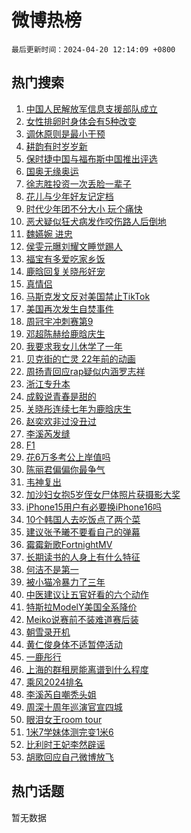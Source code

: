 # 微博热榜

`最后更新时间：2024-04-20 12:14:09 +0800`

## 热门搜索

1. [中国人民解放军信息支援部队成立](https://m.weibo.cn/search?containerid=100103type%3D1%26t%3D10%26q%3D%23%E4%B8%AD%E5%9B%BD%E4%BA%BA%E6%B0%91%E8%A7%A3%E6%94%BE%E5%86%9B%E4%BF%A1%E6%81%AF%E6%94%AF%E6%8F%B4%E9%83%A8%E9%98%9F%E6%88%90%E7%AB%8B%23&stream_entry_id=51&isnewpage=1&extparam=seat%3D1%26q%3D%2523%25E4%25B8%25AD%25E5%259B%25BD%25E4%25BA%25BA%25E6%25B0%2591%25E8%25A7%25A3%25E6%2594%25BE%25E5%2586%259B%25E4%25BF%25A1%25E6%2581%25AF%25E6%2594%25AF%25E6%258F%25B4%25E9%2583%25A8%25E9%2598%259F%25E6%2588%2590%25E7%25AB%258B%2523%26c_type%3D51%26dgr%3D0%26cate%3D10103%26pos%3D0%26filter_type%3Drealtimehot%26stream_entry_id%3D51%26display_time%3D1713586448%26pre_seqid%3D171358644876601318781)
1. [女性排卵时身体会有5种改变](https://m.weibo.cn/search?containerid=100103type%3D1%26t%3D10%26q%3D%23%E5%A5%B3%E6%80%A7%E6%8E%92%E5%8D%B5%E6%97%B6%E8%BA%AB%E4%BD%93%E4%BC%9A%E6%9C%895%E7%A7%8D%E6%94%B9%E5%8F%98%23&stream_entry_id=31&isnewpage=1&extparam=seat%3D1%26q%3D%2523%25E5%25A5%25B3%25E6%2580%25A7%25E6%258E%2592%25E5%258D%25B5%25E6%2597%25B6%25E8%25BA%25AB%25E4%25BD%2593%25E4%25BC%259A%25E6%259C%25895%25E7%25A7%258D%25E6%2594%25B9%25E5%258F%2598%2523%26c_type%3D31%26band_rank%3D1%26cate%3D5001%26flag%3D2%26filter_type%3Drealtimehot%26stream_entry_id%3D31%26pos%3D0%26realpos%3D1%26dgr%3D0%26lcate%3D5001%26display_time%3D1713586448%26pre_seqid%3D171358644876601318781)
1. [调休原则是最小干预](https://m.weibo.cn/search?containerid=100103type%3D1%26t%3D10%26q%3D%23%E8%B0%83%E4%BC%91%E5%8E%9F%E5%88%99%E6%98%AF%E6%9C%80%E5%B0%8F%E5%B9%B2%E9%A2%84%23&stream_entry_id=31&isnewpage=1&extparam=seat%3D1%26q%3D%2523%25E8%25B0%2583%25E4%25BC%2591%25E5%258E%259F%25E5%2588%2599%25E6%2598%25AF%25E6%259C%2580%25E5%25B0%258F%25E5%25B9%25B2%25E9%25A2%2584%2523%26c_type%3D31%26band_rank%3D2%26cate%3D5001%26flag%3D0%26filter_type%3Drealtimehot%26stream_entry_id%3D31%26pos%3D1%26realpos%3D2%26dgr%3D0%26lcate%3D5001%26display_time%3D1713586448%26pre_seqid%3D171358644876601318781)
1. [耕韵有时岁岁新](https://m.weibo.cn/search?containerid=100103type%3D1%26t%3D10%26q%3D%23%E8%80%95%E9%9F%B5%E6%9C%89%E6%97%B6%E5%B2%81%E5%B2%81%E6%96%B0%23&stream_entry_id=31&isnewpage=1&extparam=seat%3D1%26q%3D%2523%25E8%2580%2595%25E9%259F%25B5%25E6%259C%2589%25E6%2597%25B6%25E5%25B2%2581%25E5%25B2%2581%25E6%2596%25B0%2523%26c_type%3D31%26band_rank%3D3%26cate%3D5001%26flag%3D1%26filter_type%3Drealtimehot%26stream_entry_id%3D31%26pos%3D2%26realpos%3D3%26dgr%3D0%26lcate%3D5001%26display_time%3D1713586448%26pre_seqid%3D171358644876601318781)
1. [保时捷中国与福布斯中国推出评选](https://m.weibo.cn/search?containerid=100103type%3D1%26t%3D10%26q%3D%23%E4%BF%9D%E6%97%B6%E6%8D%B7%E4%B8%AD%E5%9B%BD%E4%B8%8E%E7%A6%8F%E5%B8%83%E6%96%AF%E4%B8%AD%E5%9B%BD%E6%8E%A8%E5%87%BA%E8%AF%84%E9%80%89%23&stream_entry_id=31&isnewpage=1&extparam=seat%3D1%26q%3D%2523%25E4%25BF%259D%25E6%2597%25B6%25E6%258D%25B7%25E4%25B8%25AD%25E5%259B%25BD%25E4%25B8%258E%25E7%25A6%258F%25E5%25B8%2583%25E6%2596%25AF%25E4%25B8%25AD%25E5%259B%25BD%25E6%258E%25A8%25E5%2587%25BA%25E8%25AF%2584%25E9%2580%2589%2523%26c_type%3D31%26band_rank%3D4%26adid%3D231720%26cate%3D5001%26is_ad_pos%3D1%26filter_type%3Drealtimehot%26stream_entry_id%3D31%26pos%3D3%26dgr%3D0%26lcate%3D5001%26topic_ad%3D1%26display_time%3D1713586448%26pre_seqid%3D171358644876601318781)
1. [国奥无缘奥运](https://m.weibo.cn/search?containerid=100103type%3D1%26t%3D10%26q%3D%23%E5%9B%BD%E5%A5%A5%E6%97%A0%E7%BC%98%E5%A5%A5%E8%BF%90%23&stream_entry_id=31&isnewpage=1&extparam=seat%3D1%26q%3D%2523%25E5%259B%25BD%25E5%25A5%25A5%25E6%2597%25A0%25E7%25BC%2598%25E5%25A5%25A5%25E8%25BF%2590%2523%26c_type%3D31%26band_rank%3D4%26cate%3D5001%26flag%3D1%26filter_type%3Drealtimehot%26stream_entry_id%3D31%26pos%3D4%26realpos%3D4%26dgr%3D0%26lcate%3D5001%26display_time%3D1713586448%26pre_seqid%3D171358644876601318781)
1. [徐志胜投资一次丢脸一辈子](https://m.weibo.cn/search?containerid=100103type%3D1%26t%3D10%26q%3D%23%E5%BE%90%E5%BF%97%E8%83%9C%E6%8A%95%E8%B5%84%E4%B8%80%E6%AC%A1%E4%B8%A2%E8%84%B8%E4%B8%80%E8%BE%88%E5%AD%90%23&stream_entry_id=31&isnewpage=1&extparam=seat%3D1%26q%3D%2523%25E5%25BE%2590%25E5%25BF%2597%25E8%2583%259C%25E6%258A%2595%25E8%25B5%2584%25E4%25B8%2580%25E6%25AC%25A1%25E4%25B8%25A2%25E8%2584%25B8%25E4%25B8%2580%25E8%25BE%2588%25E5%25AD%2590%2523%26c_type%3D31%26band_rank%3D5%26cate%3D5001%26flag%3D1%26filter_type%3Drealtimehot%26stream_entry_id%3D31%26pos%3D5%26realpos%3D5%26dgr%3D0%26lcate%3D5001%26display_time%3D1713586448%26pre_seqid%3D171358644876601318781)
1. [花儿与少年好友记定档](https://m.weibo.cn/search?containerid=100103type%3D1%26t%3D10%26q%3D%23%E8%8A%B1%E5%84%BF%E4%B8%8E%E5%B0%91%E5%B9%B4%E5%A5%BD%E5%8F%8B%E8%AE%B0%E5%AE%9A%E6%A1%A3%23&stream_entry_id=31&isnewpage=1&extparam=seat%3D1%26q%3D%2523%25E8%258A%25B1%25E5%2584%25BF%25E4%25B8%258E%25E5%25B0%2591%25E5%25B9%25B4%25E5%25A5%25BD%25E5%258F%258B%25E8%25AE%25B0%25E5%25AE%259A%25E6%25A1%25A3%2523%26c_type%3D31%26band_rank%3D6%26cate%3D5001%26flag%3D1%26filter_type%3Drealtimehot%26stream_entry_id%3D31%26pos%3D6%26realpos%3D6%26dgr%3D0%26lcate%3D5001%26display_time%3D1713586448%26pre_seqid%3D171358644876601318781)
1. [时代少年团不分大小 玩个痛快](https://m.weibo.cn/search?containerid=100103type%3D1%26t%3D10%26q%3D%23%E6%97%B6%E4%BB%A3%E5%B0%91%E5%B9%B4%E5%9B%A2%E4%B8%8D%E5%88%86%E5%A4%A7%E5%B0%8F+%E7%8E%A9%E4%B8%AA%E7%97%9B%E5%BF%AB%23&stream_entry_id=31&isnewpage=1&extparam=seat%3D1%26q%3D%2523%25E6%2597%25B6%25E4%25BB%25A3%25E5%25B0%2591%25E5%25B9%25B4%25E5%259B%25A2%25E4%25B8%258D%25E5%2588%2586%25E5%25A4%25A7%25E5%25B0%258F%2520%25E7%258E%25A9%25E4%25B8%25AA%25E7%2597%259B%25E5%25BF%25AB%2523%26c_type%3D31%26band_rank%3D7%26adid%3D231749%26cate%3D5001%26is_ad_pos%3D1%26filter_type%3Drealtimehot%26stream_entry_id%3D31%26pos%3D7%26dgr%3D0%26lcate%3D5001%26topic_ad%3D1%26display_time%3D1713586448%26pre_seqid%3D171358644876601318781)
1. [恶犬疑似狂犬病发作咬伤路人后倒地](https://m.weibo.cn/search?containerid=100103type%3D1%26t%3D10%26q%3D%23%E6%81%B6%E7%8A%AC%E7%96%91%E4%BC%BC%E7%8B%82%E7%8A%AC%E7%97%85%E5%8F%91%E4%BD%9C%E5%92%AC%E4%BC%A4%E8%B7%AF%E4%BA%BA%E5%90%8E%E5%80%92%E5%9C%B0%23&stream_entry_id=31&isnewpage=1&extparam=seat%3D1%26q%3D%2523%25E6%2581%25B6%25E7%258A%25AC%25E7%2596%2591%25E4%25BC%25BC%25E7%258B%2582%25E7%258A%25AC%25E7%2597%2585%25E5%258F%2591%25E4%25BD%259C%25E5%2592%25AC%25E4%25BC%25A4%25E8%25B7%25AF%25E4%25BA%25BA%25E5%2590%258E%25E5%2580%2592%25E5%259C%25B0%2523%26c_type%3D31%26band_rank%3D7%26cate%3D5001%26flag%3D0%26filter_type%3Drealtimehot%26stream_entry_id%3D31%26pos%3D8%26realpos%3D7%26dgr%3D0%26lcate%3D5001%26display_time%3D1713586448%26pre_seqid%3D171358644876601318781)
1. [魏嬿婉 进忠](https://m.weibo.cn/search?containerid=100103type%3D1%26t%3D10%26q%3D%E9%AD%8F%E5%AC%BF%E5%A9%89+%E8%BF%9B%E5%BF%A0&stream_entry_id=31&isnewpage=1&extparam=seat%3D1%26q%3D%25E9%25AD%258F%25E5%25AC%25BF%25E5%25A9%2589%2520%25E8%25BF%259B%25E5%25BF%25A0%26c_type%3D31%26band_rank%3D8%26cate%3D5001%26flag%3D1%26filter_type%3Drealtimehot%26stream_entry_id%3D31%26pos%3D9%26realpos%3D8%26dgr%3D0%26lcate%3D5001%26display_time%3D1713586448%26pre_seqid%3D171358644876601318781)
1. [侯雯元曝刘耀文睡觉踢人](https://m.weibo.cn/search?containerid=100103type%3D1%26t%3D10%26q%3D%23%E4%BE%AF%E9%9B%AF%E5%85%83%E6%9B%9D%E5%88%98%E8%80%80%E6%96%87%E7%9D%A1%E8%A7%89%E8%B8%A2%E4%BA%BA%23&stream_entry_id=31&isnewpage=1&extparam=seat%3D1%26q%3D%2523%25E4%25BE%25AF%25E9%259B%25AF%25E5%2585%2583%25E6%259B%259D%25E5%2588%2598%25E8%2580%2580%25E6%2596%2587%25E7%259D%25A1%25E8%25A7%2589%25E8%25B8%25A2%25E4%25BA%25BA%2523%26c_type%3D31%26band_rank%3D9%26cate%3D5001%26flag%3D2%26filter_type%3Drealtimehot%26stream_entry_id%3D31%26pos%3D10%26realpos%3D9%26dgr%3D0%26lcate%3D5001%26display_time%3D1713586448%26pre_seqid%3D171358644876601318781)
1. [福宝有多爱吃家乡饭](https://m.weibo.cn/search?containerid=100103type%3D1%26t%3D10%26q%3D%23%E7%A6%8F%E5%AE%9D%E6%9C%89%E5%A4%9A%E7%88%B1%E5%90%83%E5%AE%B6%E4%B9%A1%E9%A5%AD%23&stream_entry_id=31&isnewpage=1&extparam=seat%3D1%26q%3D%2523%25E7%25A6%258F%25E5%25AE%259D%25E6%259C%2589%25E5%25A4%259A%25E7%2588%25B1%25E5%2590%2583%25E5%25AE%25B6%25E4%25B9%25A1%25E9%25A5%25AD%2523%26c_type%3D31%26band_rank%3D10%26cate%3D5001%26flag%3D32768%26filter_type%3Drealtimehot%26stream_entry_id%3D31%26pos%3D11%26realpos%3D10%26dgr%3D0%26lcate%3D5001%26display_time%3D1713586448%26pre_seqid%3D171358644876601318781)
1. [鹿晗回复关晓彤好宠](https://m.weibo.cn/search?containerid=100103type%3D1%26t%3D10%26q%3D%23%E9%B9%BF%E6%99%97%E5%9B%9E%E5%A4%8D%E5%85%B3%E6%99%93%E5%BD%A4%E5%A5%BD%E5%AE%A0%23&stream_entry_id=31&isnewpage=1&extparam=seat%3D1%26q%3D%2523%25E9%25B9%25BF%25E6%2599%2597%25E5%259B%259E%25E5%25A4%258D%25E5%2585%25B3%25E6%2599%2593%25E5%25BD%25A4%25E5%25A5%25BD%25E5%25AE%25A0%2523%26c_type%3D31%26band_rank%3D11%26cate%3D5001%26flag%3D2%26filter_type%3Drealtimehot%26stream_entry_id%3D31%26pos%3D12%26realpos%3D11%26dgr%3D0%26lcate%3D5001%26display_time%3D1713586448%26pre_seqid%3D171358644876601318781)
1. [真情侣](https://m.weibo.cn/search?containerid=100103type%3D1%26t%3D10%26q%3D%E7%9C%9F%E6%83%85%E4%BE%A3&stream_entry_id=31&isnewpage=1&extparam=seat%3D1%26q%3D%25E7%259C%259F%25E6%2583%2585%25E4%25BE%25A3%26c_type%3D31%26band_rank%3D12%26cate%3D5001%26flag%3D2%26filter_type%3Drealtimehot%26stream_entry_id%3D31%26pos%3D13%26realpos%3D12%26dgr%3D0%26lcate%3D5001%26display_time%3D1713586448%26pre_seqid%3D171358644876601318781)
1. [马斯克发文反对美国禁止TikTok](https://m.weibo.cn/search?containerid=100103type%3D1%26t%3D10%26q%3D%23%E9%A9%AC%E6%96%AF%E5%85%8B%E5%8F%91%E6%96%87%E5%8F%8D%E5%AF%B9%E7%BE%8E%E5%9B%BD%E7%A6%81%E6%AD%A2TikTok%23&stream_entry_id=31&isnewpage=1&extparam=seat%3D1%26q%3D%2523%25E9%25A9%25AC%25E6%2596%25AF%25E5%2585%258B%25E5%258F%2591%25E6%2596%2587%25E5%258F%258D%25E5%25AF%25B9%25E7%25BE%258E%25E5%259B%25BD%25E7%25A6%2581%25E6%25AD%25A2TikTok%2523%26c_type%3D31%26band_rank%3D13%26cate%3D5001%26flag%3D2%26filter_type%3Drealtimehot%26stream_entry_id%3D31%26pos%3D14%26realpos%3D13%26dgr%3D0%26lcate%3D5001%26display_time%3D1713586448%26pre_seqid%3D171358644876601318781)
1. [美国再次发生自焚事件](https://m.weibo.cn/search?containerid=100103type%3D1%26t%3D10%26q%3D%23%E7%BE%8E%E5%9B%BD%E5%86%8D%E6%AC%A1%E5%8F%91%E7%94%9F%E8%87%AA%E7%84%9A%E4%BA%8B%E4%BB%B6%23&stream_entry_id=31&isnewpage=1&extparam=seat%3D1%26q%3D%2523%25E7%25BE%258E%25E5%259B%25BD%25E5%2586%258D%25E6%25AC%25A1%25E5%258F%2591%25E7%2594%259F%25E8%2587%25AA%25E7%2584%259A%25E4%25BA%258B%25E4%25BB%25B6%2523%26c_type%3D31%26band_rank%3D14%26cate%3D5001%26flag%3D1%26filter_type%3Drealtimehot%26stream_entry_id%3D31%26pos%3D15%26realpos%3D14%26dgr%3D0%26lcate%3D5001%26display_time%3D1713586448%26pre_seqid%3D171358644876601318781)
1. [周冠宇冲刺赛第9](https://m.weibo.cn/search?containerid=100103type%3D1%26t%3D10%26q%3D%23%E5%91%A8%E5%86%A0%E5%AE%87%E5%86%B2%E5%88%BA%E8%B5%9B%E7%AC%AC9%23&stream_entry_id=31&isnewpage=1&extparam=seat%3D1%26q%3D%2523%25E5%2591%25A8%25E5%2586%25A0%25E5%25AE%2587%25E5%2586%25B2%25E5%2588%25BA%25E8%25B5%259B%25E7%25AC%25AC9%2523%26c_type%3D31%26band_rank%3D15%26cate%3D5001%26flag%3D1%26filter_type%3Drealtimehot%26stream_entry_id%3D31%26pos%3D16%26realpos%3D15%26dgr%3D0%26lcate%3D5001%26display_time%3D1713586448%26pre_seqid%3D171358644876601318781)
1. [邓超陈赫给鹿晗庆生](https://m.weibo.cn/search?containerid=100103type%3D1%26t%3D10%26q%3D%23%E9%82%93%E8%B6%85%E9%99%88%E8%B5%AB%E7%BB%99%E9%B9%BF%E6%99%97%E5%BA%86%E7%94%9F%23&stream_entry_id=31&isnewpage=1&extparam=seat%3D1%26q%3D%2523%25E9%2582%2593%25E8%25B6%2585%25E9%2599%2588%25E8%25B5%25AB%25E7%25BB%2599%25E9%25B9%25BF%25E6%2599%2597%25E5%25BA%2586%25E7%2594%259F%2523%26c_type%3D31%26band_rank%3D16%26cate%3D5001%26flag%3D0%26filter_type%3Drealtimehot%26stream_entry_id%3D31%26pos%3D17%26realpos%3D16%26dgr%3D0%26lcate%3D5001%26display_time%3D1713586448%26pre_seqid%3D171358644876601318781)
1. [我要求我女儿休学了一年](https://m.weibo.cn/search?containerid=100103type%3D1%26t%3D10%26q%3D%23%E6%88%91%E8%A6%81%E6%B1%82%E6%88%91%E5%A5%B3%E5%84%BF%E4%BC%91%E5%AD%A6%E4%BA%86%E4%B8%80%E5%B9%B4%23&stream_entry_id=31&isnewpage=1&extparam=seat%3D1%26q%3D%2523%25E6%2588%2591%25E8%25A6%2581%25E6%25B1%2582%25E6%2588%2591%25E5%25A5%25B3%25E5%2584%25BF%25E4%25BC%2591%25E5%25AD%25A6%25E4%25BA%2586%25E4%25B8%2580%25E5%25B9%25B4%2523%26c_type%3D31%26band_rank%3D17%26cate%3D5001%26flag%3D0%26filter_type%3Drealtimehot%26stream_entry_id%3D31%26pos%3D18%26realpos%3D17%26dgr%3D0%26lcate%3D5001%26display_time%3D1713586448%26pre_seqid%3D171358644876601318781)
1. [贝克街的亡灵 22年前的动画](https://m.weibo.cn/search?containerid=100103type%3D1%26t%3D10%26q%3D%E8%B4%9D%E5%85%8B%E8%A1%97%E7%9A%84%E4%BA%A1%E7%81%B5+22%E5%B9%B4%E5%89%8D%E7%9A%84%E5%8A%A8%E7%94%BB&stream_entry_id=31&isnewpage=1&extparam=seat%3D1%26q%3D%25E8%25B4%259D%25E5%2585%258B%25E8%25A1%2597%25E7%259A%2584%25E4%25BA%25A1%25E7%2581%25B5%252022%25E5%25B9%25B4%25E5%2589%258D%25E7%259A%2584%25E5%258A%25A8%25E7%2594%25BB%26c_type%3D31%26band_rank%3D18%26cate%3D5001%26flag%3D2%26filter_type%3Drealtimehot%26stream_entry_id%3D31%26pos%3D19%26realpos%3D18%26dgr%3D0%26lcate%3D5001%26display_time%3D1713586448%26pre_seqid%3D171358644876601318781)
1. [周扬青回应rap疑似内涵罗志祥](https://m.weibo.cn/search?containerid=100103type%3D1%26t%3D10%26q%3D%23%E5%91%A8%E6%89%AC%E9%9D%92%E5%9B%9E%E5%BA%94rap%E7%96%91%E4%BC%BC%E5%86%85%E6%B6%B5%E7%BD%97%E5%BF%97%E7%A5%A5%23&stream_entry_id=31&isnewpage=1&extparam=seat%3D1%26q%3D%2523%25E5%2591%25A8%25E6%2589%25AC%25E9%259D%2592%25E5%259B%259E%25E5%25BA%2594rap%25E7%2596%2591%25E4%25BC%25BC%25E5%2586%2585%25E6%25B6%25B5%25E7%25BD%2597%25E5%25BF%2597%25E7%25A5%25A5%2523%26c_type%3D31%26band_rank%3D19%26cate%3D5001%26flag%3D2%26filter_type%3Drealtimehot%26stream_entry_id%3D31%26pos%3D20%26realpos%3D19%26dgr%3D0%26lcate%3D5001%26display_time%3D1713586448%26pre_seqid%3D171358644876601318781)
1. [浙江专升本](https://m.weibo.cn/search?containerid=100103type%3D1%26t%3D10%26q%3D%23%E6%B5%99%E6%B1%9F%E4%B8%93%E5%8D%87%E6%9C%AC%23&stream_entry_id=31&isnewpage=1&extparam=seat%3D1%26q%3D%2523%25E6%25B5%2599%25E6%25B1%259F%25E4%25B8%2593%25E5%258D%2587%25E6%259C%25AC%2523%26c_type%3D31%26band_rank%3D20%26cate%3D5001%26flag%3D1%26filter_type%3Drealtimehot%26stream_entry_id%3D31%26pos%3D21%26realpos%3D20%26dgr%3D0%26lcate%3D5001%26display_time%3D1713586448%26pre_seqid%3D171358644876601318781)
1. [成毅说青春是甜的](https://m.weibo.cn/search?containerid=100103type%3D1%26t%3D10%26q%3D%23%E6%88%90%E6%AF%85%E8%AF%B4%E9%9D%92%E6%98%A5%E6%98%AF%E7%94%9C%E7%9A%84%23&stream_entry_id=31&isnewpage=1&extparam=seat%3D1%26q%3D%2523%25E6%2588%2590%25E6%25AF%2585%25E8%25AF%25B4%25E9%259D%2592%25E6%2598%25A5%25E6%2598%25AF%25E7%2594%259C%25E7%259A%2584%2523%26c_type%3D31%26band_rank%3D21%26adid%3D231173%26cate%3D5001%26flag%3D0%26filter_type%3Drealtimehot%26stream_entry_id%3D31%26pos%3D22%26realpos%3D21%26dgr%3D0%26lcate%3D5001%26display_time%3D1713586448%26pre_seqid%3D171358644876601318781)
1. [关晓彤连续七年为鹿晗庆生](https://m.weibo.cn/search?containerid=100103type%3D1%26t%3D10%26q%3D%E5%85%B3%E6%99%93%E5%BD%A4%E8%BF%9E%E7%BB%AD%E4%B8%83%E5%B9%B4%E4%B8%BA%E9%B9%BF%E6%99%97%E5%BA%86%E7%94%9F&stream_entry_id=31&isnewpage=1&extparam=seat%3D1%26q%3D%25E5%2585%25B3%25E6%2599%2593%25E5%25BD%25A4%25E8%25BF%259E%25E7%25BB%25AD%25E4%25B8%2583%25E5%25B9%25B4%25E4%25B8%25BA%25E9%25B9%25BF%25E6%2599%2597%25E5%25BA%2586%25E7%2594%259F%26c_type%3D31%26band_rank%3D22%26cate%3D5001%26flag%3D0%26filter_type%3Drealtimehot%26stream_entry_id%3D31%26pos%3D23%26realpos%3D22%26dgr%3D0%26lcate%3D5001%26display_time%3D1713586448%26pre_seqid%3D171358644876601318781)
1. [赵奕欢非过没丑过](https://m.weibo.cn/search?containerid=100103type%3D1%26t%3D10%26q%3D%23%E8%B5%B5%E5%A5%95%E6%AC%A2%E9%9D%9E%E8%BF%87%E6%B2%A1%E4%B8%91%E8%BF%87%23&stream_entry_id=31&isnewpage=1&extparam=seat%3D1%26q%3D%2523%25E8%25B5%25B5%25E5%25A5%2595%25E6%25AC%25A2%25E9%259D%259E%25E8%25BF%2587%25E6%25B2%25A1%25E4%25B8%2591%25E8%25BF%2587%2523%26c_type%3D31%26band_rank%3D23%26cate%3D5001%26flag%3D1%26filter_type%3Drealtimehot%26stream_entry_id%3D31%26pos%3D24%26realpos%3D23%26dgr%3D0%26lcate%3D5001%26display_time%3D1713586448%26pre_seqid%3D171358644876601318781)
1. [李溪芮发缝](https://m.weibo.cn/search?containerid=100103type%3D1%26t%3D10%26q%3D%E6%9D%8E%E6%BA%AA%E8%8A%AE%E5%8F%91%E7%BC%9D&stream_entry_id=31&isnewpage=1&extparam=seat%3D1%26q%3D%25E6%259D%258E%25E6%25BA%25AA%25E8%258A%25AE%25E5%258F%2591%25E7%25BC%259D%26c_type%3D31%26band_rank%3D24%26cate%3D5001%26flag%3D2%26filter_type%3Drealtimehot%26stream_entry_id%3D31%26pos%3D25%26realpos%3D24%26dgr%3D0%26lcate%3D5001%26display_time%3D1713586448%26pre_seqid%3D171358644876601318781)
1. [F1](https://m.weibo.cn/search?containerid=100103type%3D1%26t%3D10%26q%3D%23F1%23&stream_entry_id=31&isnewpage=1&extparam=seat%3D1%26q%3D%2523F1%2523%26c_type%3D31%26band_rank%3D25%26cate%3D5001%26flag%3D1%26filter_type%3Drealtimehot%26stream_entry_id%3D31%26pos%3D26%26realpos%3D25%26dgr%3D0%26lcate%3D5001%26display_time%3D1713586448%26pre_seqid%3D171358644876601318781)
1. [花6万多考公上岸值吗](https://m.weibo.cn/search?containerid=100103type%3D1%26t%3D10%26q%3D%23%E8%8A%B16%E4%B8%87%E5%A4%9A%E8%80%83%E5%85%AC%E4%B8%8A%E5%B2%B8%E5%80%BC%E5%90%97%23&stream_entry_id=31&isnewpage=1&extparam=seat%3D1%26q%3D%2523%25E8%258A%25B16%25E4%25B8%2587%25E5%25A4%259A%25E8%2580%2583%25E5%2585%25AC%25E4%25B8%258A%25E5%25B2%25B8%25E5%2580%25BC%25E5%2590%2597%2523%26c_type%3D31%26band_rank%3D26%26cate%3D5001%26flag%3D0%26filter_type%3Drealtimehot%26stream_entry_id%3D31%26pos%3D27%26realpos%3D26%26dgr%3D0%26lcate%3D5001%26display_time%3D1713586448%26pre_seqid%3D171358644876601318781)
1. [陈丽君偏偏你最争气](https://m.weibo.cn/search?containerid=100103type%3D1%26t%3D10%26q%3D%23%E9%99%88%E4%B8%BD%E5%90%9B%E5%81%8F%E5%81%8F%E4%BD%A0%E6%9C%80%E4%BA%89%E6%B0%94%23&stream_entry_id=31&isnewpage=1&extparam=seat%3D1%26q%3D%2523%25E9%2599%2588%25E4%25B8%25BD%25E5%2590%259B%25E5%2581%258F%25E5%2581%258F%25E4%25BD%25A0%25E6%259C%2580%25E4%25BA%2589%25E6%25B0%2594%2523%26c_type%3D31%26band_rank%3D27%26cate%3D5001%26flag%3D1%26filter_type%3Drealtimehot%26stream_entry_id%3D31%26pos%3D28%26realpos%3D27%26dgr%3D0%26lcate%3D5001%26display_time%3D1713586448%26pre_seqid%3D171358644876601318781)
1. [韦神复出](https://m.weibo.cn/search?containerid=100103type%3D1%26t%3D10%26q%3D%23%E9%9F%A6%E7%A5%9E%E5%A4%8D%E5%87%BA%23&stream_entry_id=31&isnewpage=1&extparam=seat%3D1%26q%3D%2523%25E9%259F%25A6%25E7%25A5%259E%25E5%25A4%258D%25E5%2587%25BA%2523%26c_type%3D31%26band_rank%3D28%26cate%3D5001%26flag%3D1%26filter_type%3Drealtimehot%26stream_entry_id%3D31%26pos%3D29%26realpos%3D28%26dgr%3D0%26lcate%3D5001%26display_time%3D1713586448%26pre_seqid%3D171358644876601318781)
1. [加沙妇女抱5岁侄女尸体照片获摄影大奖](https://m.weibo.cn/search?containerid=100103type%3D1%26t%3D10%26q%3D%23%E5%8A%A0%E6%B2%99%E5%A6%87%E5%A5%B3%E6%8A%B15%E5%B2%81%E4%BE%84%E5%A5%B3%E5%B0%B8%E4%BD%93%E7%85%A7%E7%89%87%E8%8E%B7%E6%91%84%E5%BD%B1%E5%A4%A7%E5%A5%96%23&stream_entry_id=31&isnewpage=1&extparam=seat%3D1%26q%3D%2523%25E5%258A%25A0%25E6%25B2%2599%25E5%25A6%2587%25E5%25A5%25B3%25E6%258A%25B15%25E5%25B2%2581%25E4%25BE%2584%25E5%25A5%25B3%25E5%25B0%25B8%25E4%25BD%2593%25E7%2585%25A7%25E7%2589%2587%25E8%258E%25B7%25E6%2591%2584%25E5%25BD%25B1%25E5%25A4%25A7%25E5%25A5%2596%2523%26c_type%3D31%26band_rank%3D29%26cate%3D5001%26flag%3D0%26filter_type%3Drealtimehot%26stream_entry_id%3D31%26pos%3D30%26realpos%3D29%26dgr%3D0%26lcate%3D5001%26display_time%3D1713586448%26pre_seqid%3D171358644876601318781)
1. [iPhone15用户有必要换iPhone16吗](https://m.weibo.cn/search?containerid=100103type%3D1%26t%3D10%26q%3D%23iPhone15%E7%94%A8%E6%88%B7%E6%9C%89%E5%BF%85%E8%A6%81%E6%8D%A2iPhone16%E5%90%97%23&stream_entry_id=31&isnewpage=1&extparam=seat%3D1%26q%3D%2523iPhone15%25E7%2594%25A8%25E6%2588%25B7%25E6%259C%2589%25E5%25BF%2585%25E8%25A6%2581%25E6%258D%25A2iPhone16%25E5%2590%2597%2523%26c_type%3D31%26band_rank%3D30%26cate%3D5001%26flag%3D0%26filter_type%3Drealtimehot%26stream_entry_id%3D31%26pos%3D31%26realpos%3D30%26dgr%3D0%26lcate%3D5001%26display_time%3D1713586448%26pre_seqid%3D171358644876601318781)
1. [10个韩国人去吃饭点了两个菜](https://m.weibo.cn/search?containerid=100103type%3D1%26t%3D10%26q%3D%2310%E4%B8%AA%E9%9F%A9%E5%9B%BD%E4%BA%BA%E5%8E%BB%E5%90%83%E9%A5%AD%E7%82%B9%E4%BA%86%E4%B8%A4%E4%B8%AA%E8%8F%9C%23&stream_entry_id=31&isnewpage=1&extparam=seat%3D1%26q%3D%252310%25E4%25B8%25AA%25E9%259F%25A9%25E5%259B%25BD%25E4%25BA%25BA%25E5%258E%25BB%25E5%2590%2583%25E9%25A5%25AD%25E7%2582%25B9%25E4%25BA%2586%25E4%25B8%25A4%25E4%25B8%25AA%25E8%258F%259C%2523%26c_type%3D31%26band_rank%3D31%26cate%3D5001%26flag%3D1%26filter_type%3Drealtimehot%26stream_entry_id%3D31%26pos%3D32%26realpos%3D31%26dgr%3D0%26lcate%3D5001%26display_time%3D1713586448%26pre_seqid%3D171358644876601318781)
1. [建议张予曦不要看自己的弹幕](https://m.weibo.cn/search?containerid=100103type%3D1%26t%3D10%26q%3D%23%E5%BB%BA%E8%AE%AE%E5%BC%A0%E4%BA%88%E6%9B%A6%E4%B8%8D%E8%A6%81%E7%9C%8B%E8%87%AA%E5%B7%B1%E7%9A%84%E5%BC%B9%E5%B9%95%23&stream_entry_id=31&isnewpage=1&extparam=seat%3D1%26q%3D%2523%25E5%25BB%25BA%25E8%25AE%25AE%25E5%25BC%25A0%25E4%25BA%2588%25E6%259B%25A6%25E4%25B8%258D%25E8%25A6%2581%25E7%259C%258B%25E8%2587%25AA%25E5%25B7%25B1%25E7%259A%2584%25E5%25BC%25B9%25E5%25B9%2595%2523%26c_type%3D31%26band_rank%3D32%26cate%3D5001%26flag%3D1%26filter_type%3Drealtimehot%26stream_entry_id%3D31%26pos%3D33%26realpos%3D32%26dgr%3D0%26lcate%3D5001%26display_time%3D1713586448%26pre_seqid%3D171358644876601318781)
1. [霉霉新歌FortnightMV](https://m.weibo.cn/search?containerid=100103type%3D1%26t%3D10%26q%3D%23%E9%9C%89%E9%9C%89%E6%96%B0%E6%AD%8CFortnightMV%23&stream_entry_id=31&isnewpage=1&extparam=seat%3D1%26q%3D%2523%25E9%259C%2589%25E9%259C%2589%25E6%2596%25B0%25E6%25AD%258CFortnightMV%2523%26c_type%3D31%26band_rank%3D33%26cate%3D5001%26flag%3D1%26filter_type%3Drealtimehot%26stream_entry_id%3D31%26pos%3D34%26realpos%3D33%26dgr%3D0%26lcate%3D5001%26display_time%3D1713586448%26pre_seqid%3D171358644876601318781)
1. [长期读书的人身上有什么特征](https://m.weibo.cn/search?containerid=100103type%3D1%26t%3D10%26q%3D%23%E9%95%BF%E6%9C%9F%E8%AF%BB%E4%B9%A6%E7%9A%84%E4%BA%BA%E8%BA%AB%E4%B8%8A%E6%9C%89%E4%BB%80%E4%B9%88%E7%89%B9%E5%BE%81%23&stream_entry_id=31&isnewpage=1&extparam=seat%3D1%26q%3D%2523%25E9%2595%25BF%25E6%259C%259F%25E8%25AF%25BB%25E4%25B9%25A6%25E7%259A%2584%25E4%25BA%25BA%25E8%25BA%25AB%25E4%25B8%258A%25E6%259C%2589%25E4%25BB%2580%25E4%25B9%2588%25E7%2589%25B9%25E5%25BE%2581%2523%26c_type%3D31%26band_rank%3D34%26cate%3D5001%26flag%3D0%26filter_type%3Drealtimehot%26stream_entry_id%3D31%26pos%3D35%26realpos%3D34%26dgr%3D0%26lcate%3D5001%26display_time%3D1713586448%26pre_seqid%3D171358644876601318781)
1. [何洁不是第一](https://m.weibo.cn/search?containerid=100103type%3D1%26t%3D10%26q%3D%23%E4%BD%95%E6%B4%81%E4%B8%8D%E6%98%AF%E7%AC%AC%E4%B8%80%23&stream_entry_id=31&isnewpage=1&extparam=seat%3D1%26q%3D%2523%25E4%25BD%2595%25E6%25B4%2581%25E4%25B8%258D%25E6%2598%25AF%25E7%25AC%25AC%25E4%25B8%2580%2523%26c_type%3D31%26band_rank%3D35%26cate%3D5001%26flag%3D0%26filter_type%3Drealtimehot%26stream_entry_id%3D31%26pos%3D36%26realpos%3D35%26dgr%3D0%26lcate%3D5001%26display_time%3D1713586448%26pre_seqid%3D171358644876601318781)
1. [被小猫冷暴力了三年](https://m.weibo.cn/search?containerid=100103type%3D1%26t%3D10%26q%3D%23%E8%A2%AB%E5%B0%8F%E7%8C%AB%E5%86%B7%E6%9A%B4%E5%8A%9B%E4%BA%86%E4%B8%89%E5%B9%B4%23&stream_entry_id=31&isnewpage=1&extparam=seat%3D1%26q%3D%2523%25E8%25A2%25AB%25E5%25B0%258F%25E7%258C%25AB%25E5%2586%25B7%25E6%259A%25B4%25E5%258A%259B%25E4%25BA%2586%25E4%25B8%2589%25E5%25B9%25B4%2523%26c_type%3D31%26band_rank%3D36%26cate%3D5001%26flag%3D1%26filter_type%3Drealtimehot%26stream_entry_id%3D31%26pos%3D37%26realpos%3D36%26dgr%3D0%26lcate%3D5001%26display_time%3D1713586448%26pre_seqid%3D171358644876601318781)
1. [中医建议让五官好看的六个动作](https://m.weibo.cn/search?containerid=100103type%3D1%26t%3D10%26q%3D%23%E4%B8%AD%E5%8C%BB%E5%BB%BA%E8%AE%AE%E8%AE%A9%E4%BA%94%E5%AE%98%E5%A5%BD%E7%9C%8B%E7%9A%84%E5%85%AD%E4%B8%AA%E5%8A%A8%E4%BD%9C%23&stream_entry_id=31&isnewpage=1&extparam=seat%3D1%26q%3D%2523%25E4%25B8%25AD%25E5%258C%25BB%25E5%25BB%25BA%25E8%25AE%25AE%25E8%25AE%25A9%25E4%25BA%2594%25E5%25AE%2598%25E5%25A5%25BD%25E7%259C%258B%25E7%259A%2584%25E5%2585%25AD%25E4%25B8%25AA%25E5%258A%25A8%25E4%25BD%259C%2523%26c_type%3D31%26band_rank%3D37%26cate%3D5001%26flag%3D0%26filter_type%3Drealtimehot%26stream_entry_id%3D31%26pos%3D38%26realpos%3D37%26dgr%3D0%26lcate%3D5001%26display_time%3D1713586448%26pre_seqid%3D171358644876601318781)
1. [特斯拉ModelY美国全系降价](https://m.weibo.cn/search?containerid=100103type%3D1%26t%3D10%26q%3D%23%E7%89%B9%E6%96%AF%E6%8B%89ModelY%E7%BE%8E%E5%9B%BD%E5%85%A8%E7%B3%BB%E9%99%8D%E4%BB%B7%23&stream_entry_id=31&isnewpage=1&extparam=seat%3D1%26q%3D%2523%25E7%2589%25B9%25E6%2596%25AF%25E6%258B%2589ModelY%25E7%25BE%258E%25E5%259B%25BD%25E5%2585%25A8%25E7%25B3%25BB%25E9%2599%258D%25E4%25BB%25B7%2523%26c_type%3D31%26band_rank%3D38%26cate%3D5001%26flag%3D1%26filter_type%3Drealtimehot%26stream_entry_id%3D31%26pos%3D39%26realpos%3D38%26dgr%3D0%26lcate%3D5001%26display_time%3D1713586448%26pre_seqid%3D171358644876601318781)
1. [Meiko说赛前不装难道赛后装](https://m.weibo.cn/search?containerid=100103type%3D1%26t%3D10%26q%3D%23Meiko%E8%AF%B4%E8%B5%9B%E5%89%8D%E4%B8%8D%E8%A3%85%E9%9A%BE%E9%81%93%E8%B5%9B%E5%90%8E%E8%A3%85%23&stream_entry_id=31&isnewpage=1&extparam=seat%3D1%26q%3D%2523Meiko%25E8%25AF%25B4%25E8%25B5%259B%25E5%2589%258D%25E4%25B8%258D%25E8%25A3%2585%25E9%259A%25BE%25E9%2581%2593%25E8%25B5%259B%25E5%2590%258E%25E8%25A3%2585%2523%26c_type%3D31%26band_rank%3D39%26cate%3D5001%26flag%3D1%26filter_type%3Drealtimehot%26stream_entry_id%3D31%26pos%3D40%26realpos%3D39%26dgr%3D0%26lcate%3D5001%26display_time%3D1713586448%26pre_seqid%3D171358644876601318781)
1. [朝雪录开机](https://m.weibo.cn/search?containerid=100103type%3D1%26t%3D10%26q%3D%23%E6%9C%9D%E9%9B%AA%E5%BD%95%E5%BC%80%E6%9C%BA%23&stream_entry_id=31&isnewpage=1&extparam=seat%3D1%26q%3D%2523%25E6%259C%259D%25E9%259B%25AA%25E5%25BD%2595%25E5%25BC%2580%25E6%259C%25BA%2523%26c_type%3D31%26band_rank%3D40%26cate%3D5001%26flag%3D1%26filter_type%3Drealtimehot%26stream_entry_id%3D31%26pos%3D41%26realpos%3D40%26dgr%3D0%26lcate%3D5001%26display_time%3D1713586448%26pre_seqid%3D171358644876601318781)
1. [黄仁俊身体不适暂停活动](https://m.weibo.cn/search?containerid=100103type%3D1%26t%3D10%26q%3D%23%E9%BB%84%E4%BB%81%E4%BF%8A%E8%BA%AB%E4%BD%93%E4%B8%8D%E9%80%82%E6%9A%82%E5%81%9C%E6%B4%BB%E5%8A%A8%23&stream_entry_id=31&isnewpage=1&extparam=seat%3D1%26q%3D%2523%25E9%25BB%2584%25E4%25BB%2581%25E4%25BF%258A%25E8%25BA%25AB%25E4%25BD%2593%25E4%25B8%258D%25E9%2580%2582%25E6%259A%2582%25E5%2581%259C%25E6%25B4%25BB%25E5%258A%25A8%2523%26c_type%3D31%26band_rank%3D41%26cate%3D5001%26flag%3D0%26filter_type%3Drealtimehot%26stream_entry_id%3D31%26pos%3D42%26realpos%3D41%26dgr%3D0%26lcate%3D5001%26display_time%3D1713586448%26pre_seqid%3D171358644876601318781)
1. [一鹿彤行](https://m.weibo.cn/search?containerid=100103type%3D1%26t%3D10%26q%3D%E4%B8%80%E9%B9%BF%E5%BD%A4%E8%A1%8C&stream_entry_id=31&isnewpage=1&extparam=seat%3D1%26q%3D%25E4%25B8%2580%25E9%25B9%25BF%25E5%25BD%25A4%25E8%25A1%258C%26c_type%3D31%26band_rank%3D42%26cate%3D5001%26flag%3D0%26filter_type%3Drealtimehot%26stream_entry_id%3D31%26pos%3D43%26realpos%3D42%26dgr%3D0%26lcate%3D5001%26display_time%3D1713586448%26pre_seqid%3D171358644876601318781)
1. [上海的群租房能离谱到什么程度](https://m.weibo.cn/search?containerid=100103type%3D1%26t%3D10%26q%3D%E4%B8%8A%E6%B5%B7%E7%9A%84%E7%BE%A4%E7%A7%9F%E6%88%BF%E8%83%BD%E7%A6%BB%E8%B0%B1%E5%88%B0%E4%BB%80%E4%B9%88%E7%A8%8B%E5%BA%A6&stream_entry_id=31&isnewpage=1&extparam=seat%3D1%26q%3D%25E4%25B8%258A%25E6%25B5%25B7%25E7%259A%2584%25E7%25BE%25A4%25E7%25A7%259F%25E6%2588%25BF%25E8%2583%25BD%25E7%25A6%25BB%25E8%25B0%25B1%25E5%2588%25B0%25E4%25BB%2580%25E4%25B9%2588%25E7%25A8%258B%25E5%25BA%25A6%26c_type%3D31%26band_rank%3D43%26cate%3D5001%26flag%3D0%26filter_type%3Drealtimehot%26stream_entry_id%3D31%26pos%3D44%26realpos%3D43%26dgr%3D0%26lcate%3D5001%26display_time%3D1713586448%26pre_seqid%3D171358644876601318781)
1. [乘风2024排名](https://m.weibo.cn/search?containerid=100103type%3D1%26t%3D10%26q%3D%E4%B9%98%E9%A3%8E2024%E6%8E%92%E5%90%8D&stream_entry_id=31&isnewpage=1&extparam=seat%3D1%26q%3D%25E4%25B9%2598%25E9%25A3%258E2024%25E6%258E%2592%25E5%2590%258D%26c_type%3D31%26band_rank%3D44%26cate%3D5001%26flag%3D0%26filter_type%3Drealtimehot%26stream_entry_id%3D31%26pos%3D45%26realpos%3D44%26dgr%3D0%26lcate%3D5001%26display_time%3D1713586448%26pre_seqid%3D171358644876601318781)
1. [李溪芮自嘲秃头姐](https://m.weibo.cn/search?containerid=100103type%3D1%26t%3D10%26q%3D%23%E6%9D%8E%E6%BA%AA%E8%8A%AE%E8%87%AA%E5%98%B2%E7%A7%83%E5%A4%B4%E5%A7%90%23&stream_entry_id=31&isnewpage=1&extparam=seat%3D1%26q%3D%2523%25E6%259D%258E%25E6%25BA%25AA%25E8%258A%25AE%25E8%2587%25AA%25E5%2598%25B2%25E7%25A7%2583%25E5%25A4%25B4%25E5%25A7%2590%2523%26c_type%3D31%26band_rank%3D45%26cate%3D5001%26flag%3D1%26filter_type%3Drealtimehot%26stream_entry_id%3D31%26pos%3D46%26realpos%3D45%26dgr%3D0%26lcate%3D5001%26display_time%3D1713586448%26pre_seqid%3D171358644876601318781)
1. [周深十周年巡演官宣四城](https://m.weibo.cn/search?containerid=100103type%3D1%26t%3D10%26q%3D%23%E5%91%A8%E6%B7%B1%E5%8D%81%E5%91%A8%E5%B9%B4%E5%B7%A1%E6%BC%94%E5%AE%98%E5%AE%A3%E5%9B%9B%E5%9F%8E%23&stream_entry_id=31&isnewpage=1&extparam=seat%3D1%26q%3D%2523%25E5%2591%25A8%25E6%25B7%25B1%25E5%258D%2581%25E5%2591%25A8%25E5%25B9%25B4%25E5%25B7%25A1%25E6%25BC%2594%25E5%25AE%2598%25E5%25AE%25A3%25E5%259B%259B%25E5%259F%258E%2523%26c_type%3D31%26band_rank%3D46%26cate%3D5001%26flag%3D0%26filter_type%3Drealtimehot%26stream_entry_id%3D31%26pos%3D47%26realpos%3D46%26dgr%3D0%26lcate%3D5001%26display_time%3D1713586448%26pre_seqid%3D171358644876601318781)
1. [眼泪女王room tour](https://m.weibo.cn/search?containerid=100103type%3D1%26t%3D10%26q%3D%E7%9C%BC%E6%B3%AA%E5%A5%B3%E7%8E%8Broom+tour&stream_entry_id=31&isnewpage=1&extparam=seat%3D1%26q%3D%25E7%259C%25BC%25E6%25B3%25AA%25E5%25A5%25B3%25E7%258E%258Broom%2520tour%26c_type%3D31%26band_rank%3D47%26cate%3D5001%26flag%3D1%26filter_type%3Drealtimehot%26stream_entry_id%3D31%26pos%3D48%26realpos%3D47%26dgr%3D0%26lcate%3D5001%26display_time%3D1713586448%26pre_seqid%3D171358644876601318781)
1. [1米7学妹体测完变1米6](https://m.weibo.cn/search?containerid=100103type%3D1%26t%3D10%26q%3D%231%E7%B1%B37%E5%AD%A6%E5%A6%B9%E4%BD%93%E6%B5%8B%E5%AE%8C%E5%8F%981%E7%B1%B36%23&stream_entry_id=31&isnewpage=1&extparam=seat%3D1%26q%3D%25231%25E7%25B1%25B37%25E5%25AD%25A6%25E5%25A6%25B9%25E4%25BD%2593%25E6%25B5%258B%25E5%25AE%258C%25E5%258F%25981%25E7%25B1%25B36%2523%26c_type%3D31%26band_rank%3D48%26cate%3D5001%26flag%3D32768%26filter_type%3Drealtimehot%26stream_entry_id%3D31%26pos%3D49%26realpos%3D48%26dgr%3D0%26lcate%3D5001%26display_time%3D1713586448%26pre_seqid%3D171358644876601318781)
1. [比利时王妃李然辟谣](https://m.weibo.cn/search?containerid=100103type%3D1%26t%3D10%26q%3D%23%E6%AF%94%E5%88%A9%E6%97%B6%E7%8E%8B%E5%A6%83%E6%9D%8E%E7%84%B6%E8%BE%9F%E8%B0%A3%23&stream_entry_id=31&isnewpage=1&extparam=seat%3D1%26q%3D%2523%25E6%25AF%2594%25E5%2588%25A9%25E6%2597%25B6%25E7%258E%258B%25E5%25A6%2583%25E6%259D%258E%25E7%2584%25B6%25E8%25BE%259F%25E8%25B0%25A3%2523%26c_type%3D31%26band_rank%3D49%26cate%3D5001%26flag%3D0%26filter_type%3Drealtimehot%26stream_entry_id%3D31%26pos%3D50%26realpos%3D49%26dgr%3D0%26lcate%3D5001%26display_time%3D1713586448%26pre_seqid%3D171358644876601318781)
1. [胡歌回应自己微博放飞](https://m.weibo.cn/search?containerid=100103type%3D1%26t%3D10%26q%3D%23%E8%83%A1%E6%AD%8C%E5%9B%9E%E5%BA%94%E8%87%AA%E5%B7%B1%E5%BE%AE%E5%8D%9A%E6%94%BE%E9%A3%9E%23&stream_entry_id=31&isnewpage=1&extparam=seat%3D1%26q%3D%2523%25E8%2583%25A1%25E6%25AD%258C%25E5%259B%259E%25E5%25BA%2594%25E8%2587%25AA%25E5%25B7%25B1%25E5%25BE%25AE%25E5%258D%259A%25E6%2594%25BE%25E9%25A3%259E%2523%26c_type%3D31%26band_rank%3D50%26cate%3D5001%26flag%3D0%26filter_type%3Drealtimehot%26stream_entry_id%3D31%26pos%3D51%26realpos%3D50%26dgr%3D0%26lcate%3D5001%26display_time%3D1713586448%26pre_seqid%3D171358644876601318781)

## 热门话题

暂无数据

